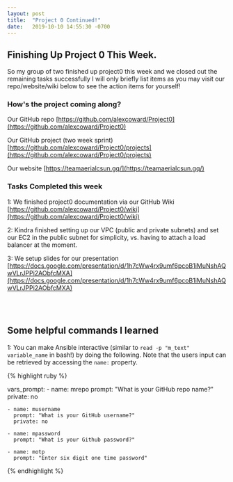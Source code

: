```yaml
---
layout: post
title:  "Project 0 Continued!"
date:   2019-10-10 14:55:30 -0700
---
```


## Finishing Up Project 0 This Week.

<!--break-->

So my group of two finished up project0 this week and we closed out the remaining tasks successfully
I will only briefly list items as you may visit our repo/website/wiki below to see the action items for yourself!

### How's the project coming along?

Our GitHub repo
[https://github.com/alexcoward/Project0](https://github.com/alexcoward/Project0)

Our GitHub project (two week sprint)
[https://github.com/alexcoward/Project0/projects](https://github.com/alexcoward/Project0/projects)

Our website
[https://teamaerialcsun.gq/](https://teamaerialcsun.gq/)

### Tasks Completed this week

1: We finished project0 documentation via our GitHub Wiki
[https://github.com/alexcoward/Project0/wiki](https://github.com/alexcoward/Project0/wiki)

2: Kindra finished setting up our VPC (public and private subnets) and set our EC2 in the public subnet
for simplicity, vs. having to attach a load balancer at the moment.

3: We setup slides for our presentation
[https://docs.google.com/presentation/d/1h7cWw4rx9umf6pcoB1iMuNshAQwVLrJPPi2AObfcMXA](https://docs.google.com/presentation/d/1h7cWw4rx9umf6pcoB1iMuNshAQwVLrJPPi2AObfcMXA)

<br><br>

## Some helpful commands I learned

1: You can make Ansible interactive (similar to `read -p "m_text" variable_name` in bash!) by doing the following. Note that the 
users input can be retrieved by accessing the `name:` property.

{% highlight ruby %}

 vars_prompt:
    - name: mrepo
      prompt: "What is your GitHub repo name?"
      private: no

    - name: musername
      prompt: "What is your GitHub username?"
      private: no

    - name: mpassword
      prompt: "What is your Github password?"

    - name: motp
      prompt: "Enter six digit one time password"

{% endhighlight %}

